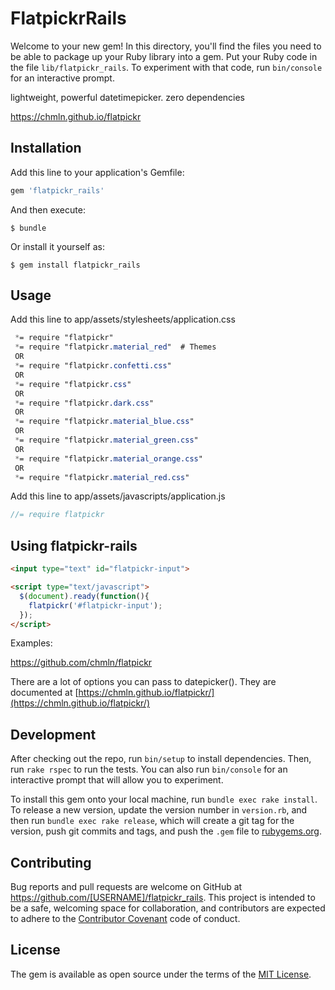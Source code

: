 # FlatpickrRails

Welcome to your new gem! In this directory, you'll find the files you need to be able to package up your Ruby library into a gem. Put your Ruby code in the file `lib/flatpickr_rails`. To experiment with that code, run `bin/console` for an interactive prompt.

lightweight, powerful datetimepicker. zero dependencies 

https://chmln.github.io/flatpickr

## Installation

Add this line to your application's Gemfile:

```ruby
gem 'flatpickr_rails'
```

And then execute:

    $ bundle

Or install it yourself as:

    $ gem install flatpickr_rails

## Usage

Add this line to app/assets/stylesheets/application.css

``` css
 *= require "flatpickr"
 *= require "flatpickr.material_red"  # Themes
 OR
 *= require "flatpickr.confetti.css"
 OR
 *= require "flatpickr.css"
 OR
 *= require "flatpickr.dark.css"
 OR
 *= require "flatpickr.material_blue.css"
 OR
 *= require "flatpickr.material_green.css"
 OR
 *= require "flatpickr.material_orange.css"
 OR
 *= require "flatpickr.material_red.css"
```

Add this line to app/assets/javascripts/application.js

``` javascript
//= require flatpickr
```

## Using flatpickr-rails


```html
<input type="text" id="flatpickr-input">
```

```html
<script type="text/javascript">
  $(document).ready(function(){
    flatpickr('#flatpickr-input');
  });
</script>
```

Examples:

https://github.com/chmln/flatpickr

There are a lot of options you can pass to datepicker(). They are documented at [https://chmln.github.io/flatpickr/](https://chmln.github.io/flatpickr/)

## Development

After checking out the repo, run `bin/setup` to install dependencies. Then, run `rake rspec` to run the tests. You can also run `bin/console` for an interactive prompt that will allow you to experiment.

To install this gem onto your local machine, run `bundle exec rake install`. To release a new version, update the version number in `version.rb`, and then run `bundle exec rake release`, which will create a git tag for the version, push git commits and tags, and push the `.gem` file to [rubygems.org](https://rubygems.org).

## Contributing

Bug reports and pull requests are welcome on GitHub at https://github.com/[USERNAME]/flatpickr_rails. This project is intended to be a safe, welcoming space for collaboration, and contributors are expected to adhere to the [Contributor Covenant](contributor-covenant.org) code of conduct.


## License

The gem is available as open source under the terms of the [MIT License](http://opensource.org/licenses/MIT).

